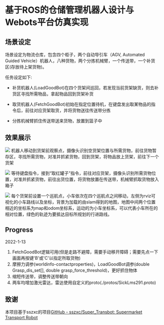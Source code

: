 # 基于ROS的仓储管理机器人设计与Webots平台仿真实现

## 场景设定

场景设定为物流仓库，包含四个柜子，两个自动导引车（AGV, Automated Guided Vehicle）机器人，八种货物，两个分拣机械臂，一个传送带，一个补货区(存放待上架货物)。

任务设定如下:

- 补货机器人(LoadGoodBot)在四个货架间巡回，若发现当前货架缺货，则去补货区寻找所需物品，拿起物品回到货架补货

- 取货机器人(FetchGoodBot)初始在指定位置待机，在键盘发出取某物品的指令后，前往对应货架取货，并将货物送往传送带分拣

- 分拣机械臂抓住传送带送来货物，放置到篮子中

## 效果展示

![](https://raw.githubusercontent.com/epcm/AI-Robot_Display/blob/main/upload.gif)
机器人移动到货架前观察点，摄像头识别空货架位置与所需货物，前往货物暂存区，寻找所需货物，对准并抓紧货物，回到货架，将物品放上货架，前往下一个货架

![](https://raw.githubusercontent.com/epcm/AI-Robot_Display/blob/main/fetch.gif)
等待键盘指令，接到“取红罐子”指令，前往对应货架，摄像头识别所需货物位置，对准并抓紧货物，前往出货位置，将货物放置在传送带，机械臂抓取货物放入箱子


![](https://raw.githubusercontent.com/epcm/AI-Robot_Display/blob/main/navigate.gif)
每个货架前设置一个巡航点，小车依次在四个巡航点之间移动，左侧为rviz可视化的小车路线以及坐标，背景为加载的由slam得到的地图，地图中间两个位置相近的坐标系为map和odom坐标系，运动的为小车坐标系，可以代表小车所在的相对位置，绿色的轨迹为要抵达目标所规划的行进路线。

## Progress

2022-1-13
1. FetchGoodBot逻辑可用(但是走路不避障，需要手动移开障碍；需要先点一下画面再按键'B'或'C'以指定所取货物)
2. 摩擦力调参(worldinfo-contactproperties)，LoadGoodBot调参(double Grasp_dis_set[], double grasp_force_threshold)，更好抓住物体
3. 缩短传送带，调整传送带朝向
4. 两车均增加激光雷达，雷达使用自定义的proto(./protos/SickLms291.proto)
## 致谢

本项目基于sszxc的项目[GitHub - sszxc/Super_Transbot: Supermarket Transport Robot](https://github.com/sszxc/Super_Transbot)
